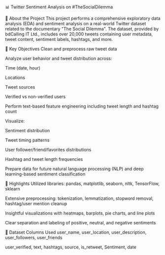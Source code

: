 📊 Twitter Sentiment Analysis on #TheSocialDilemma

🧠 About the Project
This project performs a comprehensive exploratory data analysis (EDA) and sentiment analysis on a real-world Twitter dataset related to the documentary "The Social Dilemma". The dataset, provided by bdCalling IT Ltd., includes over 20,000 tweets containing user metadata, tweet content, sentiment labels, hashtags, and more.

🧾 Key Objectives
Clean and preprocess raw tweet data

Analyze user behavior and tweet distribution across:

Time (date, hour)

Locations

Tweet sources

Verified vs non-verified users

Perform text-based feature engineering including tweet length and hashtag count

Visualize:

Sentiment distribution

Tweet timing patterns

User follower/friend/favorites distributions

Hashtag and tweet length frequencies

Prepare data for future natural language processing (NLP) and deep learning-based sentiment classification

📌 Highlights
Utilized libraries: pandas, matplotlib, seaborn, nltk, TensorFlow, sklearn

Extensive preprocessing: tokenization, lemmatization, stopword removal, hashtag/user mention cleanup

Insightful visualizations with heatmaps, barplots, pie charts, and line plots

Clear separation and labeling of positive, neutral, and negative sentiments

📁 Dataset Columns Used
user_name, user_location, user_description, user_followers, user_friends

user_verified, text, hashtags, source, is_retweet, Sentiment, date
